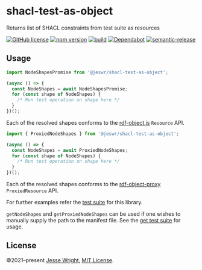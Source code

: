 # shacl-test-as-object
Returns list of SHACL constraints from test suite as resources

[![GitHub license](https://img.shields.io/github/license/jeswr/shacl-test-as-object.svg)](https://github.com/jeswr/shacl-test-as-object/blob/master/LICENSE)
[![npm version](https://img.shields.io/npm/v/shacl-test-as-object.svg)](https://www.npmjs.com/package/shacl-test-as-object)
[![build](https://img.shields.io/github/workflow/status/jeswr/shacl-test-as-object/Node.js%20CI)](https://github.com/jeswr/shacl-test-as-object/tree/main/)
[![Dependabot](https://badgen.net/badge/Dependabot/enabled/green?icon=dependabot)](https://dependabot.com/)
[![semantic-release](https://img.shields.io/badge/%20%20%F0%9F%93%A6%F0%9F%9A%80-semantic--release-e10079.svg)](https://github.com/semantic-release/semantic-release)

## Usage

```ts
import NodeShapesPromise from '@jeswr/shacl-test-as-object';

(async () => {
  const NodeShapes = await NodeShapesPromise;
  for (const shape of NodeShapes) {
    /* Run test operation on shape here */
  }
})();

```

Each of the resolved shapes conforms to the [rdf-object.js](https://github.com/rubensworks/rdf-object.js) `Resource` API.

```ts
import { ProxiedNodeShapes } from '@jeswr/shacl-test-as-object';

(async () => {
  const NodeShapes = await ProxiedNodeShapes;
  for (const shape of NodeShapes) {
    /* Run test operation on shape here */
  }
})();

```

Each of the resolved shapes conforms to the [rdf-object-proxy](https://github.com/jeswr/rdf-object-proxy) `ProxiedResource` API.

For further examples refer the [test suite](https://github.com/jeswr/shacl-test-as-object/blob/main/__tests__/main-tests.ts) for this library.

`getNodeShapes` and `getProxiedNodeShapes` can be used if one wishes to manually supply the path to the manifest file. See the [get test suite](https://github.com/jeswr/shacl-test-as-object/blob/main/__tests__/get-tests.ts) for usage.

## License
©2021–present
[Jesse Wright](https://github.com/jeswr),
[MIT License](https://github.com/jeswr/shacl-test-as-object/blob/master/LICENSE).

